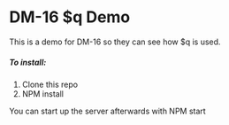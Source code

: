 # DM-16 $q Demo

This is a demo for DM-16 so they can see how $q is used.

##### To install:

1. Clone this repo
2. NPM install

You can start up the server afterwards with NPM start

